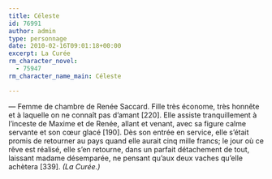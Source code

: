 ```yaml
---
title: Céleste
id: 76991
author: admin
type: personnage
date: 2010-02-16T09:01:18+00:00
excerpt: La Curée
rm_character_novel:
  - 75947
rm_character_name_main: Céleste

---
```

— Femme de chambre de Renée Saccard. Fille très économe, très honnête et à laquelle on ne connaît pas d&rsquo;amant [220]. Elle assiste tranquillement à l&rsquo;inceste de Maxime et de Renée, allant et venant, avec sa figure calme servante et son cœur glacé [190]. Dès son entrée en service, elle s&rsquo;était promis de retourner au pays quand elle aurait cinq mille francs; le jour où ce rêve est réalisé, elle s&rsquo;en retourne, dans un parfait détachement de tout, laissant madame désemparée, ne pensant qu&rsquo;aux deux vaches qu&rsquo;elle achètera [339]. _(La Curée.)_